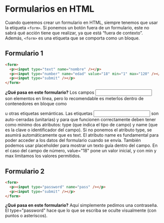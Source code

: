 # Formularios en HTML

Cuando queremos crear un formulario en HTML, siempre tenemos que usar la etiqueta `<form>`. Si ponemos un botón fuera de un formulario, este no sabrá qué acción tiene que realizar, ya que está “fuera de contexto”. Además, `<form>` es una etiqueta que se comporta como un bloque.

## Formulario 1
```html
<form>
  <p><input type="text" name="nombre" /></p>
  <p><input type="number" name="edad" value="18" min="1" max="120" /></p>
  <p><input type="submit" /></p>
</form>
```
<strong>¿Qué pasa en este formulario?</strong>
Los campos <input> son elementos en línea, pero lo recomendable es meterlos dentro de contenedores en bloque como <p> u otras etiquetas semánticas. Las etiquetas <input> son auto-cerradas (unitarias) y para que funcionen correctamente deben tener como mínimo dos atributos: type (que indica el tipo de campo) y name (que es la clave o identificador del campo).
Si no ponemos el atributo type, se asumirá automáticamente que es text. El atributo name es fundamental para poder acceder a los datos del formulario cuando se envía.
También podemos usar placeholder para mostrar un texto guía dentro del campo. En el caso del campo de número, value="18" pone un valor inicial, y con min y max limitamos los valores permitidos.

## Formulario 2
```html
<form>
  <p><input type="password" name="pass" /></p>
  <p><input type="submit" /></p>
</form>
```
<strong>¿Qué pasa en este formulario?</strong>
Aquí simplemente pedimos una contraseña. El type="password" hace que lo que se escriba se oculte visualmente (con puntos o asteriscos).


